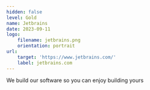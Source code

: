 ```yaml
---
hidden: false
level: Gold
name: Jetbrains
date: 2023-09-11
logo:
    filename: jetbrains.png
    orientation: portrait
url:
    target: 'https://www.jetbrains.com/'
    label: jetbrains.com
---
```

We build our software so you can enjoy building yours



